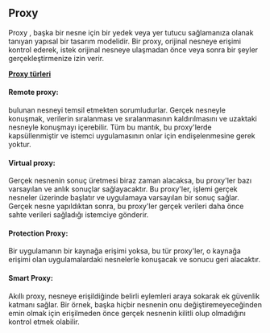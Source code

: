 ## Proxy 
Proxy , başka bir nesne için bir yedek veya yer tutucu sağlamanıza olanak tanıyan yapısal bir tasarım modelidir. Bir proxy, orijinal nesneye erişimi kontrol ederek, istek orijinal nesneye ulaşmadan önce veya sonra bir şeyler gerçekleştirmenize izin verir.


**[Proxy türleri]()**

#### Remote proxy:
bulunan nesneyi temsil etmekten sorumludurlar. Gerçek nesneyle konuşmak, verilerin sıralanması ve sıralanmasının kaldırılmasını ve uzaktaki nesneyle konuşmayı içerebilir. Tüm bu mantık, bu proxy'lerde kapsüllenmiştir ve istemci uygulamasının onlar için endişelenmesine gerek yoktur.
#### Virtual  proxy:
Gerçek nesnenin sonuç üretmesi biraz zaman alacaksa, bu proxy'ler bazı varsayılan ve anlık sonuçlar sağlayacaktır. Bu proxy'ler, işlemi gerçek nesneler üzerinde başlatır ve uygulamaya varsayılan bir sonuç sağlar. Gerçek nesne yapıldıktan sonra, bu proxy'ler gerçek verileri daha önce sahte verileri sağladığı istemciye gönderir.
#### Protection Proxy:
Bir uygulamanın bir kaynağa erişimi yoksa, bu tür proxy'ler, o kaynağa erişimi olan uygulamalardaki nesnelerle konuşacak ve sonucu geri alacaktır.
#### Smart  Proxy:
Akıllı proxy, nesneye erişildiğinde belirli eylemleri araya sokarak ek güvenlik katmanı sağlar. Bir örnek, başka hiçbir nesnenin onu değiştiremeyeceğinden emin olmak için erişilmeden önce gerçek nesnenin kilitli olup olmadığını kontrol etmek olabilir.